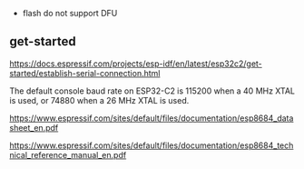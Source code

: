 

- flash do not support DFU 


## get-started 

https://docs.espressif.com/projects/esp-idf/en/latest/esp32c2/get-started/establish-serial-connection.html

The default console baud rate on ESP32-C2 is 115200 when a 40 MHz XTAL is used, or 74880 when a 26 MHz XTAL is used.

https://www.espressif.com/sites/default/files/documentation/esp8684_datasheet_en.pdf

https://www.espressif.com/sites/default/files/documentation/esp8684_technical_reference_manual_en.pdf